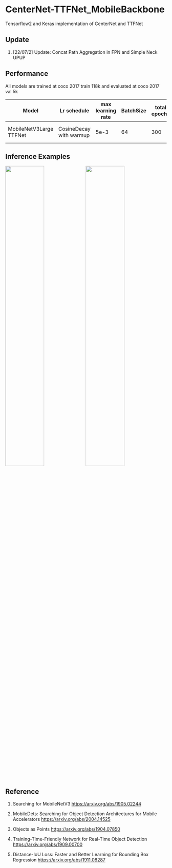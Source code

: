#  CenterNet-TTFNet_MobileBackbone
Tensorflow2 and Keras implementation of CenterNet and TTFNet

## Update
1. [22/07/2] Update: Concat Path Aggregation in FPN and Simple Neck UPUP

## Performance
All models are trained at coco 2017 train 118k and evaluated at coco 2017 val 5k

Model | Lr schedule  | max learning rate | BatchSize | total epochs | kernel regulaization | optimizer | Loss | Input Size | Training Precision | Params[M] | FLOPs[G] | mAP 0.5:0.95@0.05 |
| ------------------------------------- | ------------- | ------------- | ------------- | ------------- | ------------- | ------------- | ------------- | ------------- | ------------- | ------------- | ------------- | ------------- |
MobileNetV3Large TTFNet | CosineDecay with warmup | 5e-3 | 64 | 300 | 3e-5 | Gradient Centralization SGDM | Focal, DIOU |320x320| FP16 | 1.8 | 1.3 | 23.1 |

## Inference Examples
<img width="49%" src="https://user-images.githubusercontent.com/89026839/179469473-ab768561-0964-4ec7-ad0b-ebf0c1033570.png"/> <img width="49%" src="https://user-images.githubusercontent.com/89026839/179469556-f5801692-9c5b-43b8-8837-2645b2b2a152.png"/>

## Reference
1. Searching for MobileNetV3 https://arxiv.org/abs/1905.02244

2. MobileDets: Searching for Object Detection Architectures for Mobile Accelerators https://arxiv.org/abs/2004.14525

3. Objects as Points https://arxiv.org/abs/1904.07850

4. Training-Time-Friendly Network for Real-Time Object Detection https://arxiv.org/abs/1909.00700

5. Distance-IoU Loss: Faster and Better Learning for Bounding Box Regression https://arxiv.org/abs/1911.08287

